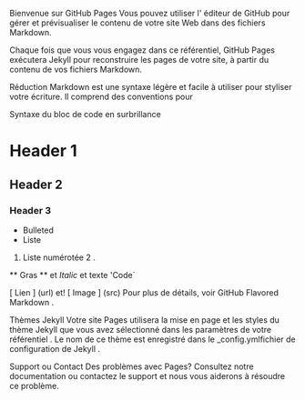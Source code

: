Bienvenue sur GitHub Pages
Vous pouvez utiliser l' éditeur de GitHub pour gérer et prévisualiser le contenu de votre site Web dans des fichiers Markdown.

Chaque fois que vous vous engagez dans ce référentiel, GitHub Pages exécutera Jekyll pour reconstruire les pages de votre site, à partir du contenu de vos fichiers Markdown.

Réduction
Markdown est une syntaxe légère et facile à utiliser pour styliser votre écriture. Il comprend des conventions pour

Syntaxe du bloc de code en surbrillance

#  Header 1 
##  Header 2 
###  Header 3

- Bulleted
 - Liste

1. Liste numérotée
 2 .

** Gras ** et _Italic_ et texte 'Code`

[ Lien ] (url) et! [ Image ] (src)
Pour plus de détails, voir GitHub Flavored Markdown .

Thèmes Jekyll
Votre site Pages utilisera la mise en page et les styles du thème Jekyll que vous avez sélectionné dans les paramètres de votre référentiel . Le nom de ce thème est enregistré dans le _config.ymlfichier de configuration de Jekyll .

Support ou Contact
Des problèmes avec Pages? Consultez notre documentation ou contactez le support et nous vous aiderons à résoudre ce problème.

